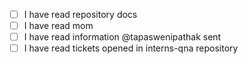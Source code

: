- [ ] I have read repository docs
- [ ] I have read mom
- [ ] I have read information @tapaswenipathak sent
- [ ] I have read tickets opened in interns-qna repository
